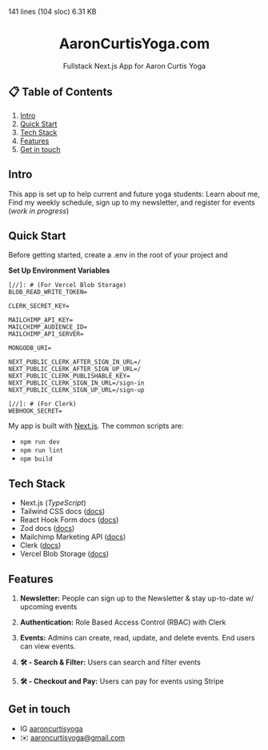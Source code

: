 141 lines (104 sloc)  6.31 KB
   
<h1 style="text-align: center;">AaronCurtisYoga.com</h1>
<p style="text-align: center;">Fullstack Next.js App for Aaron Curtis Yoga </p>

## 📋 <a name="table">Table of Contents</a>

1. [Intro](#introduction)
2. [Quick Start](#quick-start)
3. [Tech Stack](#tech-stack)
4. [Features](#features)
5. [Get in touch](#contact)


## <a name="introduction">Intro</a>

This app is set up to help current and future yoga students: 
Learn about me, Find my weekly schedule, sign up to my newsletter, and register for events (_work in progress_)


## <a name="quick-start">Quick Start</a>

Before getting started, create a .env in the root of your project and

**Set Up Environment Variables**

```env
[//]: # (For Vercel Blob Storage)
BLOB_READ_WRITE_TOKEN=

CLERK_SECRET_KEY=

MAILCHIMP_API_KEY=
MAILCHIMP_AUDIENCE_ID=
MAILCHIMP_API_SERVER=

MONGODB_URI=

NEXT_PUBLIC_CLERK_AFTER_SIGN_IN_URL=/
NEXT_PUBLIC_CLERK_AFTER_SIGN_UP_URL=/
NEXT_PUBLIC_CLERK_PUBLISHABLE_KEY=
NEXT_PUBLIC_CLERK_SIGN_IN_URL=/sign-in
NEXT_PUBLIC_CLERK_SIGN_UP_URL=/sign-up

[//]: # (For Clerk)
WEBHOOK_SECRET=
```

My app is built with [Next.js](https://nextjs.org/). The common scripts are:
- `npm run dev`
- `npm run lint`
- `npm build` 


## <a name="tech-stack">Tech Stack</a>

- Next.js (_TypeScript_)
- Tailwind CSS docs ([docs](https://tailwindcss.com/docs))
- React Hook Form docs ([docs](https://react-hook-form.com/))
- Zod docs ([docs](https://zod.dev/))
- Mailchimp Marketing API ([docs](https://mailchimp.com/developer/marketing/))
- Clerk ([docs](https://docs.clerk.dev/))
- Vercel Blob Storage ([docs](https://vercel.com/docs/storage))
## <a name="features">Features</a>

1. **Newsletter:** People can sign up to the Newsletter & stay up-to-date w/ upcoming events
2. **️Authentication:** Role Based Access Control (RBAC) with Clerk

3. **Events:** Admins can create, read, update, and delete events. End users can view events.
4. **🛠️ - Search & Filter:** Users can search and filter events
5. **🛠️ - Checkout and Pay:** Users can pay for events using Stripe


## <a name="contact">Get in touch</a>
* IG  [aaroncurtisyoga](https://www.instagram.com/aaroncurtisyoga/)
* ✉️ aaroncurtisyoga@gmail.com


